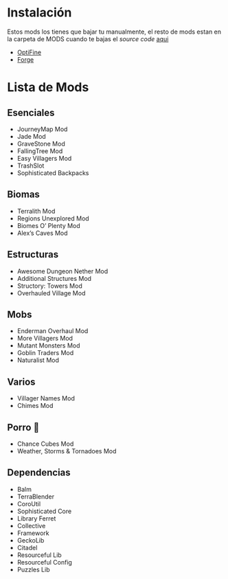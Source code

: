 ﻿# Instalación
Estos mods los tienes que bajar tu manualmente, el resto de mods estan en la carpeta de MODS cuando te bajas el _source code_ [aqui](https://github.com/ProphetLemon/MODS_CUSTOM/releases)
- [OptiFine](https://optifine.net/adloadx?f=preview_OptiFine_1.20.1_HD_U_I6_pre6.jar)
- [Forge](https://adfoc.us/serve/sitelinks/?id=271228&url=https://maven.minecraftforge.net/net/minecraftforge/forge/1.20.1-47.1.43/forge-1.20.1-47.1.43-installer.jar)

# Lista de Mods
## Esenciales
- JourneyMap Mod 
- Jade Mod 
- GraveStone Mod
- FallingTree Mod
- Easy Villagers Mod
- TrashSlot
- Sophisticated Backpacks

## Biomas
- Terralith Mod
- Regions Unexplored Mod
- Biomes O’ Plenty Mod
- Alex’s Caves Mod

## Estructuras
- Awesome Dungeon Nether Mod
- Additional Structures Mod
- Structory: Towers Mod
- Overhauled Village Mod

## Mobs
- Enderman Overhaul Mod
- More Villagers Mod
- Mutant Monsters Mod
- Goblin Traders Mod
- Naturalist Mod

## Varios
- Villager Names Mod
- Chimes Mod

## Porro 🚬
- Chance Cubes Mod
- Weather, Storms & Tornadoes Mod

## Dependencias
- Balm
- TerraBlender
- CoroUtil
- Sophisticated Core
- Library Ferret
- Collective
- Framework
- GeckoLib
- Citadel
- Resourceful Lib
- Resourceful Config
- Puzzles Lib
